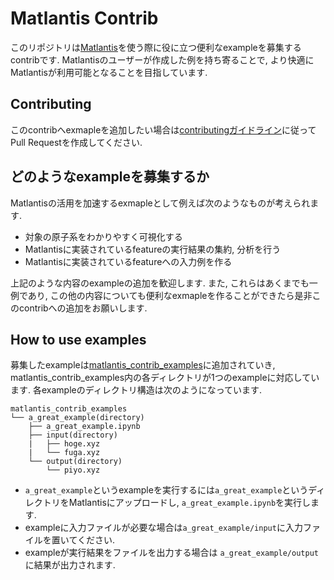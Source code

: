 # Matlantis Contrib

このリポジトリは[Matlantis](https://matlantis.com/ja/)を使う際に役に立つ便利なexampleを募集するcontribです. Matlantisのユーザーが作成した例を持ち寄ることで, より快適にMatlantisが利用可能となることを目指しています.

## Contributing
このcontribへexmapleを追加したい場合は[contributingガイドライン](https://github.pfidev.jp/Matlantis/matlantis-contrib/blob/master/CONTRIBUTING.md)に従ってPull Requestを作成してください.

## どのようなexampleを募集するか
Matlantisの活用を加速するexmapleとして例えば次のようなものが考えられます.
- 対象の原子系をわかりやすく可視化する
- Matlantisに実装されているfeatureの実行結果の集約, 分析を行う
- Matlantisに実装されているfeatureへの入力例を作る

上記のような内容のexampleの追加を歓迎します. また, これらはあくまでも一例であり, この他の内容についても便利なexmapleを作ることができたら是非このcontribへの追加をお願いします.

## How to use examples
募集したexampleは[matlantis_contrib_examples](https://github.pfidev.jp/Matlantis/matlantis-contrib/blob/master/matlantis_contrib_examples)に追加されていき, matlantis_contrib_examples内の各ディレクトリが1つのexampleに対応しています. 各exampleのディレクトリ構造は次のようになっています.

```
matlantis_contrib_examples
└── a_great_example(directory)
    ├── a_great_example.ipynb
    ├── input(directory)
    |   ├── hoge.xyz
    |   └── fuga.xyz
    └── output(directory)
        └── piyo.xyz
```
- `a_great_example`というexampleを実行するには`a_great_example`というディレクトリをMatlantisにアップロードし, `a_great_example.ipynb`を実行します.
- exampleに入力ファイルが必要な場合は`a_great_example/input`に入力ファイルを置いてください.
- exampleが実行結果をファイルを出力する場合は `a_great_example/output`に結果が出力されます.
